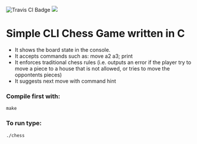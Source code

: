 ![Travis CI Badge](https://travis-ci.org/FredericoMFalcao/chess.svg?branch=master)
![](https://api.keen.io/3.0/projects/58c7b2c30935ce7223c4d8b8/events/EVENT_COLLECTION_NAME?api_key=3E921A47984F4CAE2B3839A4251B348377C5BC1887B9AB1CCE4DD3AFC2A1E7AD74ACF3579905EC7487E192A165195725969678879B31EF1222BBB43DDE15C7E1C2FC78E44830CCA7E89D4AA9B1F32F7497816D6F0A22FA1E9E31DB17CA511322&data=)

# Simple CLI Chess Game written in C

- It shows the board state in the console.
- It accepts commands such as: move a2 a3; print
- It enforces traditional chess rules (i.e. outputs an error if the player try to move a piece to a house that is not allowed, or tries to move the oppontents pieces)
- It suggests next move with command hint

### Compile first with:
`make`

### To run type:
`./chess`
